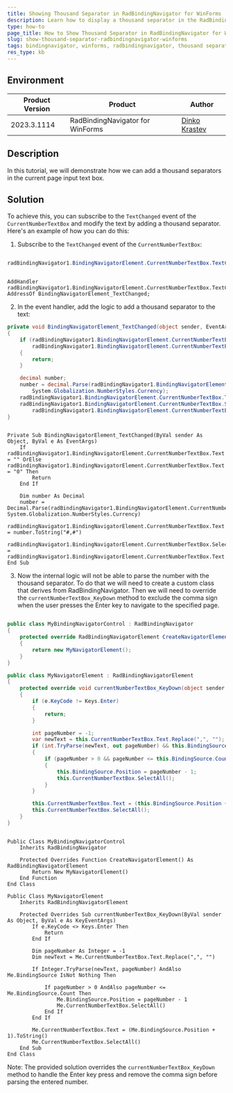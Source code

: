 ```yaml
---
title: Showing Thousand Separator in RadBindingNavigator for WinForms
description: Learn how to display a thousand separator in the RadBindingNavigator control for WinForms.
type: how-to
page_title: How to Show Thousand Separator in RadBindingNavigator for WinForms
slug: show-thousand-separator-radbindingnavigator-winforms
tags: bindingnavigator, winforms, radbindingnavigator, thousand separator
res_type: kb
---
```


## Environment

|Product Version|Product|Author|
|----|----|----|
|2023.3.1114|RadBindingNavigator for WinForms|[Dinko Krastev](https://www.telerik.com/blogs/author/dinko-krastev)|

## Description
In this tutorial, we will demonstrate how we can add a thousand separators in the current page input text box.

## Solution
To achieve this, you can subscribe to the `TextChanged` event of the `CurrentNumberTextBox` and modify the text by adding a thousand separator. Here's an example of how you can do this:

1. Subscribe to the `TextChanged` event of the `CurrentNumberTextBox`:
````C#

radBindingNavigator1.BindingNavigatorElement.CurrentNumberTextBox.TextChanged += BindingNavigatorElement_TextChanged;

````
````VB.NET

AddHandler radBindingNavigator1.BindingNavigatorElement.CurrentNumberTextBox.TextChanged, AddressOf BindingNavigatorElement_TextChanged;

````

2. In the event handler, add the logic to add a thousand separator to the text:
   
````C#
private void BindingNavigatorElement_TextChanged(object sender, EventArgs e)
{
    if (radBindingNavigator1.BindingNavigatorElement.CurrentNumberTextBox.Text == "" ||
        radBindingNavigator1.BindingNavigatorElement.CurrentNumberTextBox.Text == "0")
    {
        return;
    }

    decimal number;
    number = decimal.Parse(radBindingNavigator1.BindingNavigatorElement.CurrentNumberTextBox.Text, 
        System.Globalization.NumberStyles.Currency);
    radBindingNavigator1.BindingNavigatorElement.CurrentNumberTextBox.Text = number.ToString("#,#");
    radBindingNavigator1.BindingNavigatorElement.CurrentNumberTextBox.SelectionStart = 
        radBindingNavigator1.BindingNavigatorElement.CurrentNumberTextBox.Text.Length;
}

````
````VB.NET

Private Sub BindingNavigatorElement_TextChanged(ByVal sender As Object, ByVal e As EventArgs)
    If radBindingNavigator1.BindingNavigatorElement.CurrentNumberTextBox.Text = "" OrElse radBindingNavigator1.BindingNavigatorElement.CurrentNumberTextBox.Text = "0" Then
        Return
    End If

    Dim number As Decimal
    number = Decimal.Parse(radBindingNavigator1.BindingNavigatorElement.CurrentNumberTextBox.Text, System.Globalization.NumberStyles.Currency)
    radBindingNavigator1.BindingNavigatorElement.CurrentNumberTextBox.Text = number.ToString("#,#")
    radBindingNavigator1.BindingNavigatorElement.CurrentNumberTextBox.SelectionStart = radBindingNavigator1.BindingNavigatorElement.CurrentNumberTextBox.Text.Length
End Sub

````

3. Now the internal logic will not be able to parse the number with the thousand separator. To do that we will need to create a custom class that derives from RadBindingNavigator. Then we will need to override the `currentNumberTextBox_KeyDown` method to exclude the comma sign when the user presses the Enter key to navigate to the specified page.


````C#

public class MyBindingNavigatorControl : RadBindingNavigator
{
    protected override RadBindingNavigatorElement CreateNavigatorElement()
    {
        return new MyNavigatorElement();
    }
}

public class MyNavigatorElement : RadBindingNavigatorElement
{
    protected override void currentNumberTextBox_KeyDown(object sender, KeyEventArgs e)
    {
        if (e.KeyCode != Keys.Enter)
        {
            return;
        }

        int pageNumber = -1;
        var newText = this.CurrentNumberTextBox.Text.Replace(",", "");
        if (int.TryParse(newText, out pageNumber) && this.BindingSource != null)
        {
            if (pageNumber > 0 && pageNumber <= this.BindingSource.Count)
            {
                this.BindingSource.Position = pageNumber - 1;
                this.CurrentNumberTextBox.SelectAll();
            }
        }

        this.CurrentNumberTextBox.Text = (this.BindingSource.Position + 1).ToString();
        this.CurrentNumberTextBox.SelectAll();
    }
}

````
````VB.NET

Public Class MyBindingNavigatorControl
    Inherits RadBindingNavigator

    Protected Overrides Function CreateNavigatorElement() As RadBindingNavigatorElement
        Return New MyNavigatorElement()
    End Function
End Class

Public Class MyNavigatorElement
    Inherits RadBindingNavigatorElement

    Protected Overrides Sub currentNumberTextBox_KeyDown(ByVal sender As Object, ByVal e As KeyEventArgs)
        If e.KeyCode <> Keys.Enter Then
            Return
        End If

        Dim pageNumber As Integer = -1
        Dim newText = Me.CurrentNumberTextBox.Text.Replace(",", "")

        If Integer.TryParse(newText, pageNumber) AndAlso Me.BindingSource IsNot Nothing Then

            If pageNumber > 0 AndAlso pageNumber <= Me.BindingSource.Count Then
                Me.BindingSource.Position = pageNumber - 1
                Me.CurrentNumberTextBox.SelectAll()
            End If
        End If

        Me.CurrentNumberTextBox.Text = (Me.BindingSource.Position + 1).ToString()
        Me.CurrentNumberTextBox.SelectAll()
    End Sub
End Class

````

Note: The provided solution overrides the `currentNumberTextBox_KeyDown` method to handle the Enter key press and remove the comma sign before parsing the entered number.
